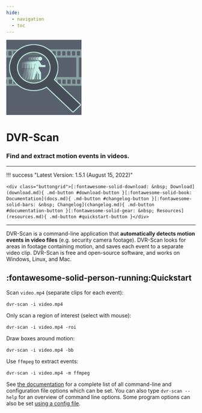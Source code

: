 ```yaml
---
hide:
  - navigation
  - toc
---
```


<img alt="DVR-Scan Logo" src="assets/dvr-scan.png" width="200rem"/>

<h1 id="dvr-scan-title">DVR-Scan</h1>
<h3 id="dvr-scan-subtitle">Find and extract motion events in videos.</h3>

------------------------------------------------------

!!! success "Latest Version: 1.5.1 (August 15, 2022)"

    <div class="buttongrid">[:fontawesome-solid-download: &nbsp; Download](download.md){ .md-button #download-button }[:fontawesome-solid-book: Documentation](docs.md){ .md-button #changelog-button }[:fontawesome-solid-bars: &nbsp; Changelog](changelog.md){ .md-button #documentation-button }[:fontawesome-solid-gear: &nbsp; Resources](resources.md){ .md-button #quickstart-button }</div>

------------------------------------------------------

DVR-Scan is a command-line application that **automatically detects motion events in video files** (e.g. security camera footage).  DVR-Scan looks for areas in footage containing motion, and saves each event to a separate video clip.  DVR-Scan is free and open-source software, and works on Windows, Linux, and Mac.

## :fontawesome-solid-person-running:Quickstart

Scan `video.mp4` (separate clips for each event):

    dvr-scan -i video.mp4

Only scan a region of interest (select with mouse):

    dvr-scan -i video.mp4 -roi

Draw boxes around motion:

    dvr-scan -i video.mp4 -bb

Use `ffmpeg` to extract events:

    dvr-scan -i video.mp4 -m ffmpeg

See [the documentation](docs.md) for a complete list of all command-line and configuration file options which can be set. You can also type `dvr-scan --help` for an overview of command line options. Some program options can also be set [using a config file](docs.md#config-file).
